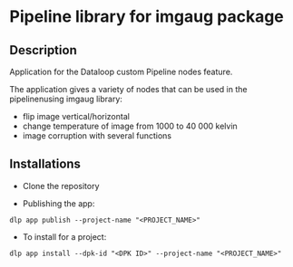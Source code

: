 # Pipeline library for imgaug package

## Description

Application for the Dataloop custom Pipeline nodes feature.

The application gives a variety of nodes that can be used in the pipelinenusing imgaug library:

- flip image vertical/horizontal
- change temperature of image from 1000 to 40 000 kelvin
- image corruption with several functions

## Installations

- Clone the repository

- Publishing the app:

`dlp app publish --project-name "<PROJECT_NAME>"`

- To install for a project:

`dlp app install --dpk-id "<DPK ID>" --project-name "<PROJECT_NAME>"`
